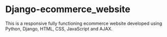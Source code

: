 # Django-ecommerce_website
This is a responsive fully functioning ecommerce website developed using Python, Django, HTML, CSS, JavaScript and AJAX.
